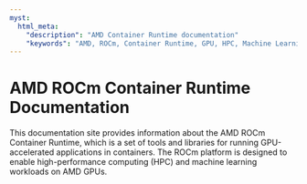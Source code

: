 ```yaml
---
myst:
  html_meta:
    "description": "AMD Container Runtime documentation"
    "keywords": "AMD, ROCm, Container Runtime, GPU, HPC, Machine Learning"
---
```


# AMD ROCm Container Runtime Documentation

This documentation site provides information about the AMD ROCm Container Runtime, which is a set of tools and libraries for running GPU-accelerated applications in containers. The ROCm platform is designed to enable high-performance computing (HPC) and machine learning workloads on AMD GPUs.
